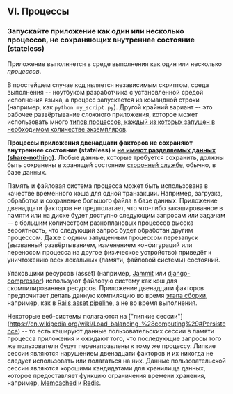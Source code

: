 ## VI. Процессы
### Запускайте приложение как один или несколько процессов, не сохраняющих внутреннее состояние (stateless)

Приложение выполняется в среде выполнения как один или несколько *процессов*.

В простейшем случае код является независимым скриптом, среда выполнения -- ноутбуком разработчика с установленной средой исполнения языка, а процесс запускается из командной строки (например, как `python my_script.py`). Другой крайний вариант -- это рабочее развёртывание сложного приложения, которое может использовать много [типов процессов, каждый из которых запущен в необходимом количестве экземпляров](./concurrency).

**Процессы приложения двенадцати факторов не сохраняют внутреннее состояние (stateless) и [не имеют разделяемых данных (share-nothing)](https://en.wikipedia.org/wiki/Shared_nothing_architecture).** Любые данные, которые требуется сохранить, должны быть сохранены в хранящей состояние [сторонней службе](./backing-services), обычно, в базе данных.

Память и файловая система процесса может быть использована в качестве временного кэша для одной транзакции. Например, загрузка, обработка и сохранение большого файла в базе данных. Приложение двенадцати факторов не предполагает, что что-либо закэшированное в памяти или на диске будет доступно следующим запросам или задачам -- с большим количеством разноплановых процессов высока вероятность, что следующий запрос будет обработан другим процессом. Даже с одним запущенным процессом перезапуск (вызванный развёртыванием, изменением конфигураций или переносом процесса на другое физическое устройство) приведёт к уничтожению всех локальных (памяти, файловой системы) состояний.

Упаковщики ресурсов (asset) (например, [Jammit](http://documentcloud.github.com/jammit/) или [django-compressor](http://django-compressor.readthedocs.org/)) используют файловую систему как кэш для скомпилированных ресурсов. Приложение двенадцати факторов предпочитает делать данную компиляцию во время [этапа сборки](./build-release-run), например, как в [Rails asset pipeline](http://guides.rubyonrails.org/asset_pipeline.html), а не во время выполнения.

Некоторые веб-системы полагаются на ["липкие сессии"] (https://en.wikipedia.org/wiki/Load_balancing_%28computing%29#Persistence) -- то есть кэшируют данные пользовательских сессии в памяти процесса приложения и ожидают того, что последующие запросы того же пользователя будут перенаправлены к тому же процессу. Липкие сессии являются нарушением двенадцати факторов и их никогда не следует использовать или полагаться на них. Данные пользовательской сессии являются хорошими кандидатами для хранилища данных, которое предоставляет функцию ограничения времени хранения, например, [Memcached](https://memcached.org/) и [Redis](http://redis.io/).
